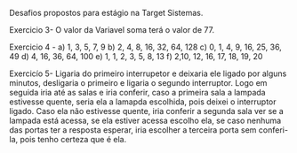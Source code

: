 Desafios propostos para estágio na Target Sistemas.

Exercicio 3- O valor da Variavel soma terá o valor de 77.

Exercicio 4 -
a) 1, 3, 5, 7, 9
b) 2, 4, 8, 16, 32, 64, 128
c) 0, 1, 4, 9, 16, 25, 36, 49
d) 4, 16, 36, 64, 100
e) 1, 1, 2, 3, 5, 8, 13
f) 2,10, 12, 16, 17, 18, 19, 20

Exercicío 5- Ligaria do primeiro interrupetor e deixaria ele ligado por alguns minutos, desligaria o primeiro e ligaria o segundo interruptor. Logo em seguida iria até as salas e iria conferir, caso a primeira sala a lampada estivesse quente, seria ela a lamapda escolhida, pois deixei o interruptor ligado. Caso ela não estivesse quente, iria conferir a segunda sala ver se a lampada está acessa, se ela estiver acessa escolho ela, se caso nenhuma das portas ter a resposta esperar, iria escolher a terceira porta sem conferi-la, pois tenho certeza que é ela.
